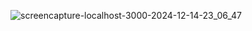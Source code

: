![screencapture-localhost-3000-2024-12-14-23_06_47](https://github.com/user-attachments/assets/ce7fbfe2-fad1-4b62-b770-8345527a99bc)
